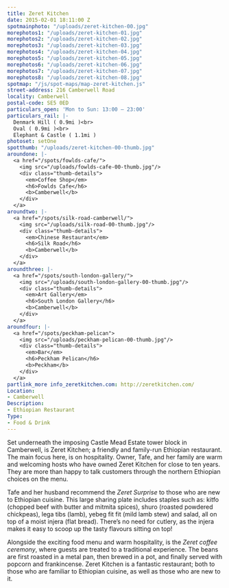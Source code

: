 ```yaml
---
title: Zeret Kitchen
date: 2015-02-01 18:11:00 Z
spotmainphoto: "/uploads/zeret-kitchen-00.jpg"
morephotos1: "/uploads/zeret-kitchen-01.jpg"
morephotos2: "/uploads/zeret-kitchen-02.jpg"
morephotos3: "/uploads/zeret-kitchen-03.jpg"
morephotos4: "/uploads/zeret-kitchen-04.jpg"
morephotos5: "/uploads/zeret-kitchen-05.jpg"
morephotos6: "/uploads/zeret-kitchen-06.jpg"
morephotos7: "/uploads/zeret-kitchen-07.jpg"
morephotos8: "/uploads/zeret-kitchen-08.jpg"
spotmap: "/js/spot-maps/map-zeret-kitchen.js"
street-address: 216 Camberwell Road
locality: Camberwell
postal-code: SE5 0ED
particulars_open: 'Mon to Sun: 13:00 – 23:00'
particulars_rail: |-
  Denmark Hill ( 0.9mi )<br>
  Oval ( 0.9mi )<br>
  Elephant & Castle ( 1.1mi )
photoset: setOne
spotthumb: "/uploads/zeret-kitchen-00-thumb.jpg"
aroundone: |-
  <a href="/spots/fowlds-cafe/">
    <img src="/uploads/fowlds-cafe-00-thumb.jpg"/>
    <div class="thumb-details">
      <em>Coffee Shop</em>
      <h6>Fowlds Cafe</h6>
      <b>Camberwell</b>
    </div>
  </a>
aroundtwo: |-
  <a href="/spots/silk-road-camberwell/">
    <img src="/uploads/silk-road-00-thumb.jpg"/>
    <div class="thumb-details">
      <em>Chinese Restaurant</em>
      <h6>Silk Road</h6>
      <b>Camberwell</b>
    </div>
  </a>
aroundthree: |-
  <a href="/spots/south-london-gallery/">
    <img src="/uploads/south-london-gallery-00-thumb.jpg"/>
    <div class="thumb-details">
      <em>Art Gallery</em>
      <h6>South London Gallery</h6>
      <b>Camberwell</b>
    </div>
  </a>
aroundfour: |-
  <a href="/spots/peckham-pelican">
    <img src="/uploads/peckham-pelican-00-thumb.jpg"/>
    <div class="thumb-details">
      <em>Bar</em>
      <h6>Peckham Pelican</h6>
      <b>Peckham</b>
    </div>
  </a>
partlink_more info_zeretkitchen.com: http://zeretkitchen.com/
Location:
- Camberwell
Description:
- Ethiopian Restaurant
Type:
- Food & Drink
---
```


Set underneath the imposing Castle Mead Estate tower block in Camberwell, is Zeret Kitchen; a friendly and family-run Ethiopian restaurant. The main focus here, is on hospitality. Owner, Tafe, and her family are warm and welcoming hosts who have owned Zeret Kitchen for close to ten years. They are more than happy to talk customers through the northern Ethiopian choices on the menu. 

Tafe and her husband recommend the *Zeret Surprise* to those who are new to Ethiopian cuisine. This large sharing plate includes staples such as: kitfo (chopped beef with butter and mitmita spices), shuro (roasted powdered chickpeas), lega tibs (lamb), yebeg fit fit (mild lamb stew) and salad, all on top of a moist injera (flat bread). There’s no need for cutlery, as the injera makes it easy  to scoop up the tasty flavours sitting on top!

Alongside the exciting food menu and warm hospitality, is the *Zeret coffee ceremony*, where guests are treated to a traditional experience. The beans are first roasted in a metal pan, then brewed in a pot, and finally served with popcorn and frankincense. Zeret Kitchen is a fantastic restaurant; both to those who are familiar to Ethiopian cuisine, as well as those who are new to it.
